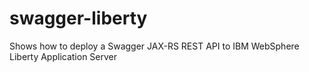 swagger-liberty
===============

Shows how to deploy a Swagger JAX-RS REST API to IBM WebSphere Liberty Application Server
